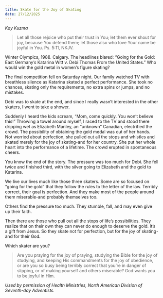 ```yaml
---
title: Skate for the Joy of Skating
date: 27/12/2025
---
```


_Kay Kuzma_

> <p></p>
> Let all those rejoice who put their trust in You; let them ever shout for joy, because You defend them; let those also who love Your name be joyful in You. Ps. 5:11, NKJV.

Winter Olympics, 1988. Calgary. The headlines blared: “Going for the Gold: East Germany’s Katarina Witt v. Debi Thomas From the United States.” Who would win the gold metal in women’s figure skating?

The final competition fell on Saturday night. Our family watched TV with breathless silence as Katarina skated a perfect performance. She took no chances, skating only the requirements, no extra spins or jumps, and no mistakes.

Debi was to skate at the end, and since I really wasn’t interested in the other skaters, I went to take a shower.

Suddenly I heard the kids scream, “Mom, come quickly. You won’t believe this!” Throwing a towel around myself, I raced to the TV and stood there dripping wet as Elizabeth Manley, an “unknown” Canadian, electrified the crowd. The possibility of obtaining the gold medal was out of her hands. Not worried about perfection, she pulled out all the stops and whistles and skated merely for the joy of skating-and for her country. She put her whole heart into the performance of a lifetime. The crowd erupted in spontaneous cheers.

You know the end of the story. The pressure was too much for Debi. She fell twice and finished third, with the silver going to Elizabeth and the gold to Katarina.

We live our lives much like those three skaters. Some are so focused on “going for the gold” that they follow the rules to the letter of the law. Terribly correct, their goal is perfection. And they make most of the people around them miserable-and probably themselves too.

Others find the pressure too much. They stumble, fall, and may even give up their faith.

Then there are those who pull out all the stops of life’s possibilities. They realize that on their own they can never do enough to deserve the gold. It’s a gift from Jesus. So they skate not for perfection, but for the joy of skating-and for their God.

Which skater are you?

> <callout></callout>
> Are you praying for the joy of praying, studying the Bible for the joy of studying, and keeping His commandments for the joy of obedience, or are you so busy being terribly correct that you’re in danger of slipping, or of making yourself and others miserable? God wants you to be joyful in Him.

_Used by permission of Health Ministries, North American Division of Seventh-day Adventists._